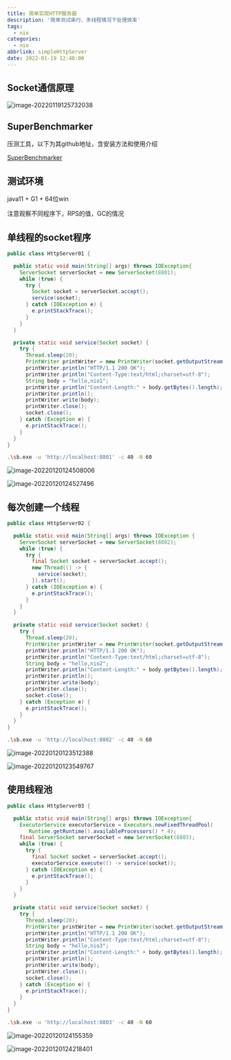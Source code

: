 ```yaml
---
title: 简单实现HTTP服务器
description: '简单测试串行、多线程情况下处理效率'
tags:
  - nio
categories:
  - nio
abbrlink: simpleHttpServer
date: 2022-01-19 12:48:00
---
```


## Socket通信原理

![image-20220119125732038](nio_simpleHttpServer/image-20220119125732038.png)

## SuperBenchmarker

压测工具，以下为其github地址，含安装方法和使用介绍

[SuperBenchmarker](https://github.com/aliostad/SuperBenchmarker)

## 测试环境

java11 + G1 + 64位win

注意观察不同程序下，RPS的值，GC的情况

## 单线程的socket程序

```java
public class HttpServer01 {

  public static void main(String[] args) throws IOException{
    ServerSocket serverSocket = new ServerSocket(8801);
    while (true) {
      try {
        Socket socket = serverSocket.accept();
        service(socket);
      } catch (IOException e) {
        e.printStackTrace();
      }
    }
  }

  private static void service(Socket socket) {
    try {
      Thread.sleep(20);
      PrintWriter printWriter = new PrintWriter(socket.getOutputStream(), true);
      printWriter.println("HTTP/1.1 200 OK");
      printWriter.println("Content-Type:text/html;charset=utf-8");
      String body = "hello,nio1";
      printWriter.println("Content-Length:" + body.getBytes().length);
      printWriter.println();
      printWriter.write(body);
      printWriter.close();
      socket.close();
    } catch (Exception e) {
      e.printStackTrace();
    }
  }
}
```

```sh
.\sb.exe -u 'http://localhost:8801' -c 40 -N 60
```

![image-20220120124508006](nio_simpleHttpServer/image-20220120124508006.png)

![image-20220120124527496](nio_simpleHttpServer/image-20220120124527496.png)

## 每次创建一个线程

```java
public class HttpServer02 {

  public static void main(String[] args) throws IOException {
    ServerSocket serverSocket = new ServerSocket(8802);
    while (true) {
      try {
        final Socket socket = serverSocket.accept();
        new Thread(() -> {
          service(socket);
        }).start();
      } catch (IOException e) {
        e.printStackTrace();
      }
    }
  }

  private static void service(Socket socket) {
    try {
      Thread.sleep(20);
      PrintWriter printWriter = new PrintWriter(socket.getOutputStream(), true);
      printWriter.println("HTTP/1.1 200 OK");
      printWriter.println("Content-Type:text/html;charset=utf-8");
      String body = "hello,nio2";
      printWriter.println("Content-Length:" + body.getBytes().length);
      printWriter.println();
      printWriter.write(body);
      printWriter.close();
      socket.close();
    } catch (Exception e) {
      e.printStackTrace();
    }
  }
}
```

```sh
.\sb.exe -u 'http://localhost:8802' -c 40 -N 60
```

![image-20220120123512388](nio_simpleHttpServer/image-20220120123512388.png)

![image-20220120123549767](nio_simpleHttpServer/image-20220120123549767.png)

## 使用线程池

```java
public class HttpServer03 {

  public static void main(String[] args) throws IOException{
    ExecutorService executorService = Executors.newFixedThreadPool(
       Runtime.getRuntime().availableProcessors() * 4);
    final ServerSocket serverSocket = new ServerSocket(8803);
    while (true) {
      try {
        final Socket socket = serverSocket.accept();
        executorService.execute(() -> service(socket));
      } catch (IOException e) {
        e.printStackTrace();
      }
    }
  }

  private static void service(Socket socket) {
    try {
      Thread.sleep(20);
      PrintWriter printWriter = new PrintWriter(socket.getOutputStream(), true);
      printWriter.println("HTTP/1.1 200 OK");
      printWriter.println("Content-Type:text/html;charset=utf-8");
      String body = "hello,nio3";
      printWriter.println("Content-Length:" + body.getBytes().length);
      printWriter.println();
      printWriter.write(body);
      printWriter.close();
      socket.close();
    } catch (Exception e) {
      e.printStackTrace();
    }
  }
}
```

```sh
.\sb.exe -u 'http://localhost:8803' -c 40 -N 60
```

![image-20220120124155359](nio_simpleHttpServer/image-20220120124155359.png)

![image-20220120124218401](nio_simpleHttpServer/image-20220120124218401.png)
